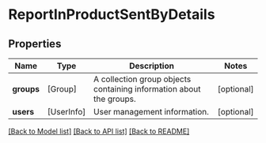 # ReportInProductSentByDetails

## Properties
Name | Type | Description | Notes
------------ | ------------- | ------------- | -------------
**groups** | [Group] | A collection group objects containing information about the groups. | [optional] 
**users** | [UserInfo] | User management information. | [optional] 

[[Back to Model list]](../README.md#documentation-for-models) [[Back to API list]](../README.md#documentation-for-api-endpoints) [[Back to README]](../README.md)


